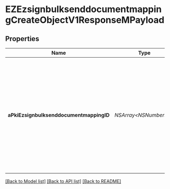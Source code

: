 # EZEzsignbulksenddocumentmappingCreateObjectV1ResponseMPayload

## Properties
Name | Type | Description | Notes
------------ | ------------- | ------------- | -------------
**aPkiEzsignbulksenddocumentmappingID** | **NSArray&lt;NSNumber*&gt;*** | An array of unique IDs representing the object that were requested to be created.  They are returned in the same order as the array containing the objects to be created that was sent in the request. | 

[[Back to Model list]](../README.md#documentation-for-models) [[Back to API list]](../README.md#documentation-for-api-endpoints) [[Back to README]](../README.md)


